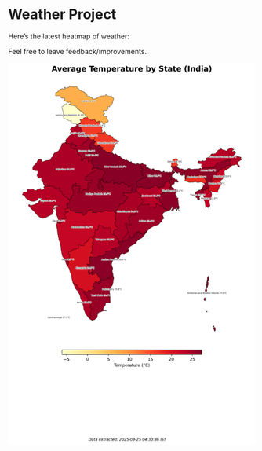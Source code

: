 # Weather Project

Here’s the latest heatmap of weather:

Feel free to leave feedback/improvements.

![India Heatmap](docs/assets/india_heatmap.png?v=D47816)
